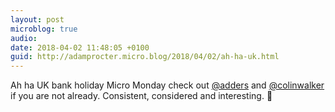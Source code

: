 ```yaml
---
layout: post
microblog: true
audio: 
date: 2018-04-02 11:48:05 +0100
guid: http://adamprocter.micro.blog/2018/04/02/ah-ha-uk.html
---
```

Ah ha UK bank holiday Micro Monday check out [@adders](https://micro.blog/adders) and [@colinwalker](https://micro.blog/colinwalker) if you are not already. Consistent, considered and interesting. 🤟
